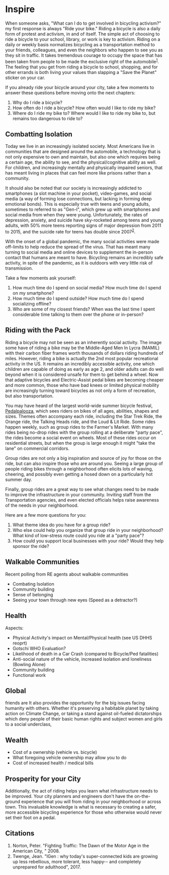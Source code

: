 # Inspire

When someone asks, "What can I do to get involved in bicycling activism?" my first response is always "Ride your bike." Riding a bicycle is also a daily form of protest and activism, in and of itself. The simple act of choosing to ride a bicycle to your school, library, or work is key to activism. Riding on a daily or weekly basis normalizes bicycling as a transportation method to your friends, colleagues, and even the neighbors who happen to see you as they sit in traffic. It takes tremendous courage to occupy the space that has been taken from people to be made the exclusive right of the automobile<sup>[1](#citations)</sup>. The feeling that you get from riding a bicycle to school, shopping, and for other errands is both living your values than slapping a "Save the Planet" sticker on your car.

If you already ride your bicycle around your city, take a few moments to answer these questions before moving onto the next chapters:
1. Why do I ride a bicycle?
1. How often do I ride a bicycle? How often would I like to ride my bike?
1. Where do I ride my bike to? Where would I like to ride my bike to, but remains too dangerous to ride to?

## Combatting Isolation

Today we live in an increasingly isolated society. Most Americans live in communities that are designed around the automobile, a technology that is not only expensive to own and maintain, but also one which requires being a certain age, the ability to see, and the physical/cognitive ability as well. For children, and increasingly mentally and physically impaired seniors, that has meant living in places that can feel more like prisons rather than a community.

It should also be noted that our society is increasingly addicted to smartphones (a slot machine in your pocket), video-games, and social media (a way of forming lose connections, but lacking in forming deep emotional bonds). This is especially true with teens and young adults, sometimes to referred to as "Gen-I", which grew up with smartphones and social media from when they were young. Unfortunately, the rates of depression, anxiety, and suicide have sky-rocketed among teens and young adults, with 50% more teens reporting signs of major depression from 2011 to 2015, and the suicide rate for teens has double since 2007<sup>[2](#citations)</sup>.

With the onset of a global pandemic, the many social activities were made off-limits to help reduce the spread of the virus. That has meant many turning to social media and online devices to supplement the in-person contact that humans are meant to have. Bicycling remains an incredibly safe activity, in spite of the pandemic, as it is outdoors with very little risk of transmission.

Take a few moments ask yourself:
1. How much time do I spend on social media? How much time do I spend on my smartphone?
1. How much time do I spend outside? How much time do I spend socializing offline?
1. Who are some of my closest friends? When was the last time I spent considerable time talking to them over the phone or in-person?

## Riding with the Pack

Riding a bicycle may not be seen as an inherently social activity. The image some have of riding a bike may be the Middle-Aged Men In Lycra (MAMIL) with their carbon fiber frames worth thousands of dollars riding hundreds of miles. However, riding a bike is actually the 2nd most popular recreational activity in the US. It remains an incredibly accessible activity, one which children are capable of doing as early as age 2, and older adults can do well beyond when it is considered unsafe for them to get behind a wheel. Now that adaptive bicycles and Electric-Assist pedal bikes are becoming cheaper and more common, those who have bad knees or limited physical mobility are increasingly turning toward bicycles as not only a form of recreation, but also transportation.

You may have heard of the largest world-wide summer bicycle festival, [Pedalpalooza](https://bikeportland.org/2021/08/17/pedalpalooza-through-the-lens-of-photographer-amit-zinman-336765), which sees riders on bikes of all ages, abilities, shapes and sizes. Themes often accompany each ride, including the Star Trek Ride, the Orange ride, the Talking Heads ride, and the Loud & Lit Ride. Some rides happen weekly, such as group rides to the Farmer's Market. With many rides being no-drop rides with the group rolling at a deliberate "party pace", the rides become a social event on wheels. Most of these rides occur on residential streets, but when the group is large enough it might "take the lane" on commercial corridors.

Group rides are not only a big inspiration and source of joy for those on the ride, but can also inspire those who are around you. Seeing a large group of people riding bikes through a neighborhood often elicits lots of waving, cheering, and possibly even getting a hosed down on a particularly hot summer day.

Finally, group rides are a great way to see what changes need to be made to improve the infrastructure in your community. Inviting staff from the Transportation agencies, and even elected officials helps raise awareness of the needs in your neighborhood.

Here are a few more questions for you:
1. What theme idea do you have for a group ride?
1. Who else could help you organize that group ride in your neighborhood? What kind of low-stress route could you ride at a "party pace"?
1. How could you support local businesses with your ride? Would they help sponsor the ride?

## Walkable Communities


Recent polling from RE agents about walkable communities


* Combating Isolation
* Community building
* Sense of belonging
* Seeing your town through new eyes (Speed as a detractor?)

## Health

Aspects:
* Physical Activity's impact on Mental/Physical health (see US DHHS reoprt)
* Gotschi WHO Evaluation?
* Likelihood of death in a Car Crash (compared to Bicycle/Ped fatalities)
* Anti-social nature of the vehicle, increased isolation and loneliness (Bowling Alone)
* Community building
* Functional work

## Global

friends are It also provides the opportunity for the big issues facing humanity with others. Whether it's preserving a habitable planet by taking action on Climate Change, or taking a stand against oil-fueled dictatorships which deny people of their basic human rights and subject women and girls to a social underclass,

## Wealth

* Cost of a ownership (vehicle vs. bicycle)
* What foregoing vehicle ownership may allow you to do
* Cost of increased health / medical bills

## Prosperity for your City

Additionally, the act of riding helps you learn what infrastructure needs to be improved. Your city planners and engineers don't have the on-the-ground experience that you will from riding in your neighborhood or across town. This invaluable knowledge is what is necessary to creating a safer, more accessible bicycling experience for those who otherwise would never set their foot on a pedal.


## Citations
1. Norton, Peter. "Fighting Traffic: The Dawn of the Motor Age in the American City, " 2008.
2. Twenge, Jean. "IGen : why today's super-connected kids are growing up less rebellious, more tolerant, less happy-- and completely unprepared for adulthood", 2017.


